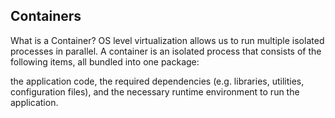 
## Containers

What is a Container?
OS level virtualization allows us to run multiple isolated processes in parallel. A container is an isolated process that consists of the following items, all bundled into one package:

the application code,
the required dependencies (e.g. libraries, utilities, configuration files), and
the necessary runtime environment to run the application.
